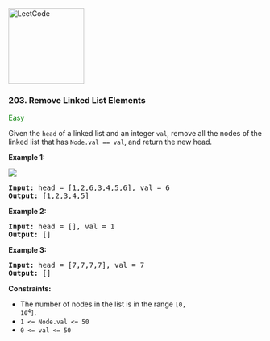 <a href="https://leetcode.com/problems/remove-linked-list-elements/">
    <img src="https://assets.leetcode.com/static_assets/public/webpack_bundles/images/logo-dark.e99485d9b.svg"
        style="width:150px" alt="LeetCode"/>
</a>

### 203. Remove Linked List Elements

<span style="color:green">Easy</span>

Given the `head` of a linked list and an integer `val`, remove all the nodes of
the linked list that has
`Node.val == val`, and return the new head.

__Example 1:__

![](https://assets.leetcode.com/uploads/2021/03/06/removelinked-list.jpg)
<pre>
<b>Input:</b> head = [1,2,6,3,4,5,6], val = 6
<b>Output:</b> [1,2,3,4,5]
</pre>

__Example 2:__
<pre>
<b>Input:</b> head = [], val = 1
<b>Output:</b> []
</pre>

__Example 3:__
<pre>
<b>Input:</b> head = [7,7,7,7], val = 7
<b>Output:</b> []
</pre>

__Constraints:__

* The number of nodes in the list is in the
  range <code>[0, 10<sup>4</sup>]</code>.
* `1 <= Node.val <= 50`
* `0 <= val <= 50`
